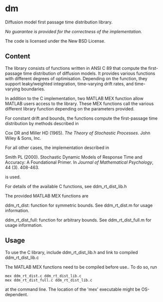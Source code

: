 dm
==

Diffusion model first passage time distribution library.

*No guarantee is provided for the correctness of the implementation.*

The code is licensed under the New BSD License.

Content
-------

The library consists of functions written in ANSI C 89 that compute the first-passage time distribution of diffusion models. It provides various functions with different degrees of optimisation. Depending on the function, they support leaky/weighted integration, time-varying drift rates, and time-varying boundaries.

In addition to the C implementation, two MATLAB MEX function allow MATLAB users access to the library. These MEX functions call the various different library function depending on the parameters provided.

For constant drift and bounds, the functions compute the first-passage time distribution by methods described in

Cox DR and Miller HD (1965). *The Theory of Stochastic Processes*. John Wiley & Sons, Inc.

For all other cases, the implementation described in

Smith PL (2000). Stochastic Dynamic Models of Response Time and Accuracy: A Foundational Primer. In *Journal of Mathematical Psychology*, 44 (3). 408-463.

is used.

For details of the available C functions, see ddm_rt_dist_lib.h

The provided MATLAB MEX functions are

ddm_rt_dist: function for symmetric bounds. See ddm_rt_dist.m for usage information.

ddm_rt_dist_full: function for arbitrary bounds. See ddm_rt_dist_full.m for usage information.

Usage
-----

To use the C library, include ddm_rt_dist_lib.h and link to compiled ddm_rt_dist_lib.c

The MATLAB MEX functions need to be compiled before use.. To do so, run

    mex ddm_rt_dist.c ddm_rt_dist_lib.c
    mex ddm_rt_dist_full.c ddm_rt_dist_lib.c

at the command line. The location of the 'mex' executable might be OS-dependent.
